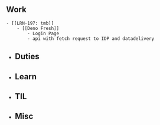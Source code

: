 ## Work
	- [[LRN-197: tmb]]
		- [[Deno Fresh]]
			- Login Page
			- api with fetch request to IDP and datadelivery
- ## Duties
- ## Learn
- ## TIL
- ## Misc